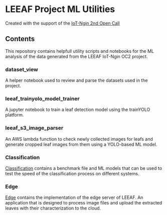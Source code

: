 # LEEAF Project ML Utilities

Created with the support of the [IoT-Ngin 2nd Open Call](https://iot-ngin.eu/)

## Contents

This repository contains helpfull utility scripts and notebooks for the ML analysis of the data generated from the LEEAF
IoT-Ngin OC2 project.

### dataset_view

A helper notebook used to review and parse the datasets used in the project.

### leeaf_trainyolo_model_trainer

A jupyter notebook to train a leaf detection model using the trainYOLO platform.

### leeaf_s3_image_parser

An AWS lambda function to check newly collected images for leafs and generate cropped leaf images from them using a
YOLO-based ML model.

### Classification

[Classification](classification) contains a benchmark file and ML models that can be used to test the speed of the
classification process on different systems.

### Edge

[Edge](edge) contains the implementation of the edge server of LEEAF. An application that is designed to process image
files and upload the extracted leaves with their characterization to the cloud.
